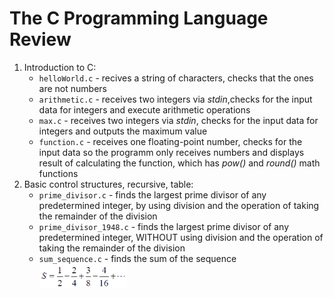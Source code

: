 <h1>The <strong>C</strong> Programming Language Review</h1>
<ol>
 <li>Introduction to C:
    <ul>
      <li><code>helloWorld.c</code> - recives a string of characters, checks that the ones are not numbers</li>
      <li><code>arithmetic.c</code> - receives two integers via <i>stdin</i>,checks for the input data for integers and execute arithmetic operations</li>
      <li><code>max.c</code> - receives two integers via <i>stdin</i>, checks for the input data for integers and outputs the maximum value</li>
      <li><code>function.c</code> - receives one floating-point number, checks for the input data so the programm only receives numbers and displays
      result of calculating the function, which has <i>pow()</i> and <em>round()</em> math functions</li>
    </ul>
 </li>
 <li>Basic control structures, recursive, table:
    <ul>
      <li><code>prime_divisor.c</code> - finds the largest prime divisor of any predetermined integer, by using division and the operation of taking the remainder of the division</li>
      <li><code>prime_divisor_1948.c</code> - finds the largest prime divisor of any predetermined integer, WITHOUT using division and the operation of taking the remainder of the division</li>
      <li><code>sum_sequence.c</code> - finds the sum of the sequence <img src="misc/sequence.png" alt="The sum sequence" width="140" vertical-align="middle"> </li>
    </ul>
 </li>
</ol> 
